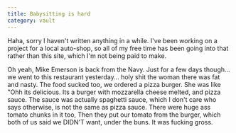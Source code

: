 ```yaml
---
title: Babysitting is hard
category: vault
---
```


Haha, sorry I haven't written anything in a while. I've
been working on a project for a local auto-shop, so all of my free time has
been going into that rather than this site, which I'm not being paid to make.

Oh yeah, Mike Emerson is back from the Navy. Just for a few days though... we
went to this restaurant yesterday... holy shit the woman there was fat and
nasty. The food sucked too, we ordered a pizza burger. She was like "Ohh its
delicious. Its a burger with mozzarella cheese melted, and pizza sauce. The
sauce was actually spaghetti sauce, which I don't care who says otherwise, is
not the same as pizza sauce. There were huge ass tomato chunks in it too, Then
they put our tomato from the burger, which both of us said we DIDN'T want,
under the buns. It was fucking gross.
